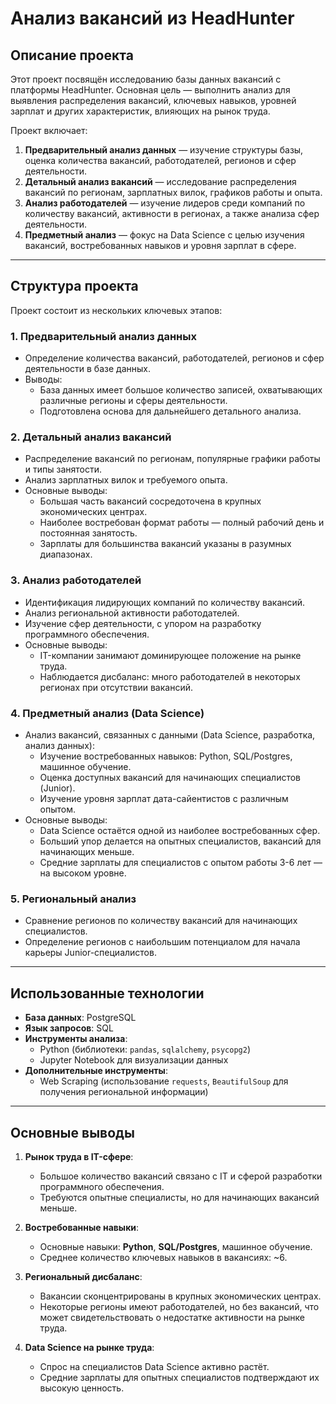 # Анализ вакансий из HeadHunter

## Описание проекта

Этот проект посвящён исследованию базы данных вакансий с платформы HeadHunter. Основная цель — выполнить анализ для выявления распределения вакансий, ключевых навыков, уровней зарплат и других характеристик, влияющих на рынок труда.

Проект включает:
1. **Предварительный анализ данных** — изучение структуры базы, оценка количества вакансий, работодателей, регионов и сфер деятельности.
2. **Детальный анализ вакансий** — исследование распределения вакансий по регионам, зарплатных вилок, графиков работы и опыта.
3. **Анализ работодателей** — изучение лидеров среди компаний по количеству вакансий, активности в регионах, а также анализа сфер деятельности.
4. **Предметный анализ** — фокус на Data Science с целью изучения вакансий, востребованных навыков и уровня зарплат в сфере.

---

## Структура проекта

Проект состоит из нескольких ключевых этапов:

### 1. **Предварительный анализ данных**
- Определение количества вакансий, работодателей, регионов и сфер деятельности в базе данных.
- Выводы:
  - База данных имеет большое количество записей, охватывающих различные регионы и сферы деятельности.
  - Подготовлена основа для дальнейшего детального анализа.

### 2. **Детальный анализ вакансий**
- Распределение вакансий по регионам, популярные графики работы и типы занятости.
- Анализ зарплатных вилок и требуемого опыта.
- Основные выводы:
  - Большая часть вакансий сосредоточена в крупных экономических центрах.
  - Наиболее востребован формат работы — полный рабочий день и постоянная занятость.
  - Зарплаты для большинства вакансий указаны в разумных диапазонах.

### 3. **Анализ работодателей**
- Идентификация лидирующих компаний по количеству вакансий.
- Анализ региональной активности работодателей.
- Изучение сфер деятельности, с упором на разработку программного обеспечения.
- Основные выводы:
  - IT-компании занимают доминирующее положение на рынке труда.
  - Наблюдается дисбаланс: много работодателей в некоторых регионах при отсутствии вакансий.

### 4. **Предметный анализ (Data Science)**
- Анализ вакансий, связанных с данными (Data Science, разработка, анализ данных):
  - Изучение востребованных навыков: Python, SQL/Postgres, машинное обучение.
  - Оценка доступных вакансий для начинающих специалистов (Junior).
  - Изучение уровня зарплат дата-сайентистов с различным опытом.
- Основные выводы:
  - Data Science остаётся одной из наиболее востребованных сфер.
  - Больший упор делается на опытных специалистов, вакансий для начинающих меньше.
  - Средние зарплаты для специалистов с опытом работы 3-6 лет — на высоком уровне.

### 5. **Региональный анализ**
- Сравнение регионов по количеству вакансий для начинающих специалистов.
- Определение регионов с наибольшим потенциалом для начала карьеры Junior-специалистов.

---

## Использованные технологии

- **База данных**: PostgreSQL
- **Язык запросов**: SQL
- **Инструменты анализа**: 
  - Python (библиотеки: `pandas`, `sqlalchemy`, `psycopg2`)
  - Jupyter Notebook для визуализации данных
- **Дополнительные инструменты**: 
  - Web Scraping (использование `requests`, `BeautifulSoup` для получения региональной информации)

---

## Основные выводы

1. **Рынок труда в IT-сфере**:
   - Большое количество вакансий связано с IT и сферой разработки программного обеспечения.
   - Требуются опытные специалисты, но для начинающих вакансий меньше.

2. **Востребованные навыки**:
   - Основные навыки: **Python**, **SQL/Postgres**, машинное обучение.
   - Среднее количество ключевых навыков в вакансиях: ~6.

3. **Региональный дисбаланс**:
   - Вакансии сконцентрированы в крупных экономических центрах.
   - Некоторые регионы имеют работодателей, но без вакансий, что может свидетельствовать о недостатке активности на рынке труда.

4. **Data Science на рынке труда**:
   - Спрос на специалистов Data Science активно растёт.
   - Средние зарплаты для опытных специалистов подтверждают их высокую ценность.